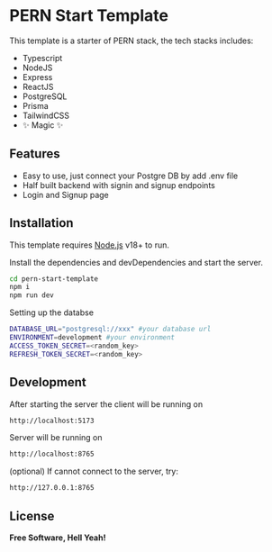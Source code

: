# PERN Start Template

This template is a starter of PERN stack, the tech stacks
includes:

- Typescript
- NodeJS
- Express
- ReactJS
- PostgreSQL
- Prisma
- TailwindCSS
- ✨ Magic ✨

## Features

- Easy to use, just connect your Postgre DB by add .env file
- Half built backend with signin and signup endpoints
- Login and Signup page

## Installation

This template requires [Node.js](https://nodejs.org/) v18+
to run.

Install the dependencies and devDependencies and start the
server.

```sh
cd pern-start-template
npm i
npm run dev
```

Setting up the databse

```sh
DATABASE_URL="postgresql://xxx" #your database url
ENVIRONMENT=development #your environment
ACCESS_TOKEN_SECRET=<random_key>
REFRESH_TOKEN_SECRET=<random_key>
```

## Development

After starting the server the client will be running on

```sh
http://localhost:5173
```

Server will be running on

```sh
http://localhost:8765
```

(optional) If cannot connect to the server, try:

```sh
http://127.0.0.1:8765
```

## License

**Free Software, Hell Yeah!**
